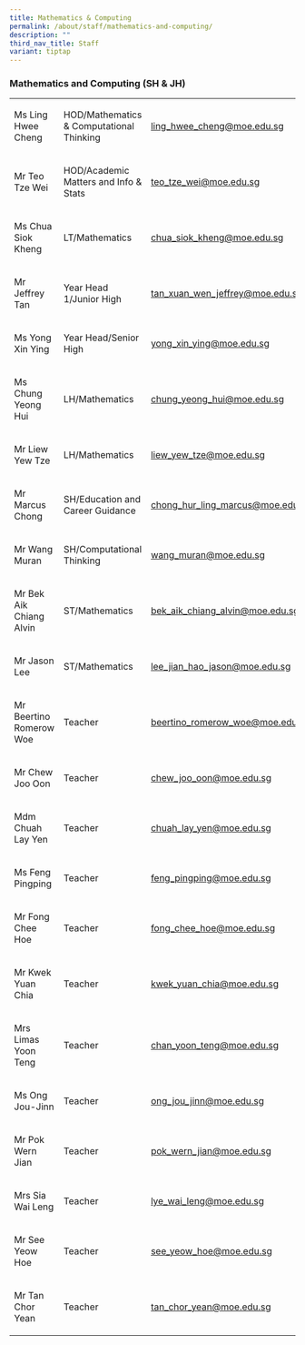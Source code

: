 ```yaml
---
title: Mathematics & Computing
permalink: /about/staff/mathematics-and-computing/
description: ""
third_nav_title: Staff
variant: tiptap
---
```

<h3>Mathematics and Computing (SH &amp; JH)</h3><table><tbody><tr><td rowspan="1" colspan="1"><p>Ms Ling Hwee Cheng</p></td><td rowspan="1" colspan="1"><p>HOD/Mathematics &amp; Computational Thinking</p></td><td rowspan="1" colspan="1"><p><a href="mailto:ling_hwee_cheng@moe.edu.sg" rel="noopener noreferrer nofollow" target="_blank">ling_hwee_cheng@moe.edu.sg</a></p></td></tr><tr><td rowspan="1" colspan="1"><p>Mr Teo Tze Wei</p></td><td rowspan="1" colspan="1"><p>HOD/Academic Matters and Info &amp; Stats</p></td><td rowspan="1" colspan="1"><p><a href="mailto:teo_tze_wei@moe.edu.sg" rel="noopener noreferrer nofollow" target="_blank">teo_tze_wei@moe.edu.sg</a></p></td></tr><tr><td rowspan="1" colspan="1"><p>Ms Chua Siok Kheng</p></td><td rowspan="1" colspan="1"><p>LT/Mathematics</p></td><td rowspan="1" colspan="1"><p><a href="mailto:chua_siok_kheng@moe.edu.sg" rel="noopener noreferrer nofollow" target="_blank">chua_siok_kheng@moe.edu.sg</a></p></td></tr><tr><td rowspan="1" colspan="1"><p>Mr Jeffrey Tan</p></td><td rowspan="1" colspan="1"><p>Year Head 1/Junior High</p></td><td rowspan="1" colspan="1"><p><a href="mailto:tan_xuan_wen_jeffrey@moe.edu.sg" rel="noopener noreferrer nofollow" target="_blank">tan_xuan_wen_jeffrey@moe.edu.sg</a></p></td></tr><tr><td rowspan="1" colspan="1"><p>Ms Yong Xin Ying</p></td><td rowspan="1" colspan="1"><p>Year Head/Senior High</p></td><td rowspan="1" colspan="1"><p><a href="mailto:yong_xin_ying@moe.edu.sg" rel="noopener noreferrer nofollow" target="_blank">yong_xin_ying@moe.edu.sg</a></p></td></tr><tr><td rowspan="1" colspan="1"><p>Ms Chung Yeong Hui</p></td><td rowspan="1" colspan="1"><p>LH/Mathematics</p></td><td rowspan="1" colspan="1"><p><a href="mailto:chung_yeong_hui@moe.edu.sg" rel="noopener noreferrer nofollow" target="_blank">chung_yeong_hui@moe.edu.sg</a></p></td></tr><tr><td rowspan="1" colspan="1"><p>Mr Liew Yew Tze</p></td><td rowspan="1" colspan="1"><p>LH/Mathematics</p></td><td rowspan="1" colspan="1"><p><a href="mailto:liew_yew_tze@moe.edu.sg" rel="noopener noreferrer nofollow" target="_blank">liew_yew_tze@moe.edu.sg</a></p></td></tr><tr><td rowspan="1" colspan="1"><p>Mr Marcus Chong</p></td><td rowspan="1" colspan="1"><p>SH/Education and Career Guidance</p></td><td rowspan="1" colspan="1"><p><a href="mailto:chong_hur_ling_marcus@moe.edu.sg" rel="noopener noreferrer nofollow" target="_blank">chong_hur_ling_marcus@moe.edu.sg</a></p></td></tr><tr><td rowspan="1" colspan="1"><p>Mr Wang Muran</p></td><td rowspan="1" colspan="1"><p>SH/Computational Thinking</p></td><td rowspan="1" colspan="1"><p><a href="mailto:wang_muran@moe.edu.sg" rel="noopener noreferrer nofollow" target="_blank">wang_muran@moe.edu.sg</a></p></td></tr><tr><td rowspan="1" colspan="1"><p>Mr Bek Aik Chiang Alvin</p></td><td rowspan="1" colspan="1"><p>ST/Mathematics</p></td><td rowspan="1" colspan="1"><p><a href="mailto:bek_aik_chiang_alvin@moe.edu.sg" rel="noopener noreferrer nofollow" target="_blank">bek_aik_chiang_alvin@moe.edu.sg</a></p></td></tr><tr><td rowspan="1" colspan="1"><p>Mr Jason Lee</p></td><td rowspan="1" colspan="1"><p>ST/Mathematics</p></td><td rowspan="1" colspan="1"><p><a href="mailto:lee_jian_hao_jason@moe.edu.sg" rel="noopener noreferrer nofollow" target="_blank">lee_jian_hao_jason@moe.edu.sg</a></p></td></tr><tr><td rowspan="1" colspan="1"><p>Mr Beertino Romerow Woe</p></td><td rowspan="1" colspan="1"><p>Teacher</p></td><td rowspan="1" colspan="1"><p><a href="mailto:beertino_romerow_woe@moe.edu.sg" rel="noopener noreferrer nofollow" target="_blank">beertino_romerow_woe@moe.edu.sg</a></p></td></tr><tr><td rowspan="1" colspan="1"><p>Mr Chew Joo Oon</p></td><td rowspan="1" colspan="1"><p>Teacher</p></td><td rowspan="1" colspan="1"><p><a href="mailto:chew_joo_oon@moe.edu.sg" rel="noopener noreferrer nofollow" target="_blank">chew_joo_oon@moe.edu.sg</a></p></td></tr><tr><td rowspan="1" colspan="1"><p>Mdm Chuah Lay Yen</p></td><td rowspan="1" colspan="1"><p>Teacher</p></td><td rowspan="1" colspan="1"><p><a href="mailto:chuah_lay_yen@moe.edu.sg" rel="noopener noreferrer nofollow" target="_blank">chuah_lay_yen@moe.edu.sg</a></p></td></tr><tr><td rowspan="1" colspan="1"><p>Ms Feng Pingping</p></td><td rowspan="1" colspan="1"><p>Teacher</p></td><td rowspan="1" colspan="1"><p><a href="mailto:feng_pingping@moe.edu.sg" rel="noopener noreferrer nofollow" target="_blank">feng_pingping@moe.edu.sg</a></p></td></tr><tr><td rowspan="1" colspan="1"><p>Mr Fong Chee Hoe</p></td><td rowspan="1" colspan="1"><p>Teacher</p></td><td rowspan="1" colspan="1"><p><a href="mailto:fong_chee_hoe@moe.edu.sg" rel="noopener noreferrer nofollow" target="_blank">fong_chee_hoe@moe.edu.sg</a></p></td></tr><tr><td rowspan="1" colspan="1"><p>Mr Kwek Yuan Chia</p></td><td rowspan="1" colspan="1"><p>Teacher</p></td><td rowspan="1" colspan="1"><p><a href="mailto:kwek_yuan_chia@moe.edu.sg" rel="noopener noreferrer nofollow" target="_blank">kwek_yuan_chia@moe.edu.sg</a></p></td></tr><tr><td rowspan="1" colspan="1"><p>Mrs Limas Yoon Teng</p></td><td rowspan="1" colspan="1"><p>Teacher</p></td><td rowspan="1" colspan="1"><p><a href="mailto:chan_yoon_teng@moe.edu.sg" rel="noopener noreferrer nofollow" target="_blank">chan_yoon_teng@moe.edu.sg</a></p></td></tr><tr><td rowspan="1" colspan="1"><p>Ms Ong Jou-Jinn</p></td><td rowspan="1" colspan="1"><p>Teacher</p></td><td rowspan="1" colspan="1"><p><a href="mailto:ong_jou_jinn@moe.edu.sg" rel="noopener noreferrer nofollow" target="_blank">ong_jou_jinn@moe.edu.sg</a></p></td></tr><tr><td rowspan="1" colspan="1"><p>Mr Pok Wern Jian</p></td><td rowspan="1" colspan="1"><p>Teacher</p></td><td rowspan="1" colspan="1"><p><a href="mailto:pok_wern_jian@moe.edu.sg" rel="noopener noreferrer nofollow" target="_blank">pok_wern_jian@moe.edu.sg</a></p></td></tr><tr><td rowspan="1" colspan="1"><p>Mrs Sia Wai Leng</p></td><td rowspan="1" colspan="1"><p>Teacher</p></td><td rowspan="1" colspan="1"><p><a href="mailto:lye_wai_leng@moe.edu.sg" rel="noopener noreferrer nofollow" target="_blank">lye_wai_leng@moe.edu.sg</a></p></td></tr><tr><td rowspan="1" colspan="1"><p>Mr See Yeow Hoe</p></td><td rowspan="1" colspan="1"><p>Teacher</p></td><td rowspan="1" colspan="1"><p><a href="mailto:see_yeow_hoe@moe.edu.sg" rel="noopener noreferrer nofollow" target="_blank">see_yeow_hoe@moe.edu.sg</a></p></td></tr><tr><td rowspan="1" colspan="1"><p>Mr Tan Chor Yean</p></td><td rowspan="1" colspan="1"><p>Teacher</p></td><td rowspan="1" colspan="1"><p><a href="mailto:tan_chor_yean@moe.edu.sg" rel="noopener noreferrer nofollow" target="_blank">tan_chor_yean@moe.edu.sg</a></p></td></tr></tbody></table><p></p>